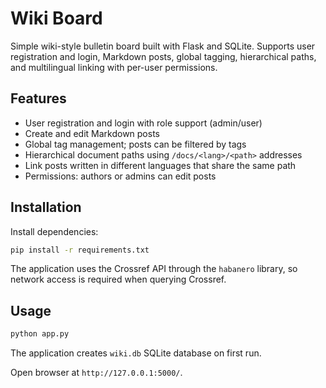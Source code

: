# Wiki Board

Simple wiki-style bulletin board built with Flask and SQLite. Supports user registration and login, Markdown posts, global tagging, hierarchical paths, and multilingual linking with per-user permissions.

## Features
- User registration and login with role support (admin/user)
- Create and edit Markdown posts
- Global tag management; posts can be filtered by tags
- Hierarchical document paths using `/docs/<lang>/<path>` addresses
- Link posts written in different languages that share the same path
- Permissions: authors or admins can edit posts

## Installation
Install dependencies:
```bash
pip install -r requirements.txt
```

The application uses the Crossref API through the `habanero` library, so network
access is required when querying Crossref.

## Usage
```bash
python app.py
```
The application creates `wiki.db` SQLite database on first run.

Open browser at `http://127.0.0.1:5000/`.
